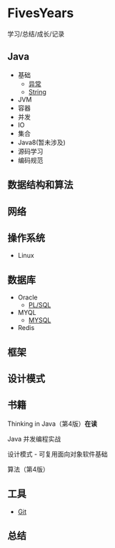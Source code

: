 # FivesYears
学习/总结/成长/记录

## Java
- 基础
	- [异常](https://github.com/helloGitHubQ/FivesYears/blob/master/Exception.md "异常")
	- [String](https://github.com/helloGitHubQ/FivesYears/blob/master/String.md "String")
- JVM
- 容器
- 并发
- IO
- 集合
- Java8(暂未涉及)
- 源码学习
- 编码规范

## 数据结构和算法
## 网络
## 操作系统
- Linux
## 数据库
- Oracle
	- [PL/SQL](https://github.com/helloGitHubQ/FivesYears/blob/master/DataBase.md "database") 
- MYQL
	- [MYSQL](https://github.com/helloGitHubQ/FivesYears/blob/master/MYSQL.md "MYSQL")
- Redis
## 框架
## 设计模式
## 书籍
Thinking in Java（第4版）**在读**

Java 并发编程实战

设计模式 - 可复用面向对象软件基础

算法（第4版）
## 工具
- [Git](https://github.com/helloGitHubQ/FivesYears/blob/master/Git.md "Git")
## 总结

